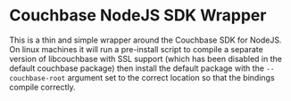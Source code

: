 # Couchbase NodeJS SDK Wrapper
This is a thin and simple wrapper around the Couchbase SDK for NodeJS.
On linux machines it will run a pre-install script to compile a separate version of libcouchbase with SSL support (which has been disabled in the default couchbase package)
then install the default package with the `--couchbase-root` argument set to the correct location so that the bindings compile correctly.
